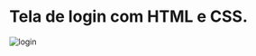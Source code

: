 # Tela de login com HTML e CSS.

![login](https://user-images.githubusercontent.com/101996367/184180450-0f81e57d-034b-4663-87dc-7f3416dbce83.png)
